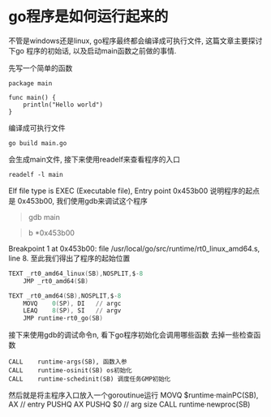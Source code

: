 # go程序是如何运行起来的

不管是windows还是linux, go程序最终都会编译成可执行文件, 这篇文章主要探讨下go 程序的初始话, 以及启动main函数之前做的事情.

先写一个简单的函数

```golang
package main

func main() {
	println("Hello world")
}
```

编译成可执行文件

`go build main.go` 

会生成main文件, 接下来使用readelf来查看程序的入口

`readelf -l main`

Elf file type is EXEC (Executable file), Entry point 0x453b00
说明程序的起点是  0x453b00, 我们使用gdb来调试这个程序

> gdb main

> b *0x453b00

Breakpoint 1 at 0x453b00: file /usr/local/go/src/runtime/rt0_linux_amd64.s, line 8.
至此我们得出了程序的起始位置

```s
TEXT _rt0_amd64_linux(SB),NOSPLIT,$-8
	JMP	_rt0_amd64(SB)

TEXT _rt0_amd64(SB),NOSPLIT,$-8
	MOVQ	0(SP), DI	// argc
	LEAQ	8(SP), SI	// argv
	JMP	runtime·rt0_go(SB)
```

接下来使用gdb的调试命令n, 看下go程序初始化会调用哪些函数
去掉一些检查函数

	CALL	runtime·args(SB), 函数入参
	CALL	runtime·osinit(SB) os初始化
	CALL	runtime·schedinit(SB) 调度任务GMP初始化

然后就是将主程序入口放入一个goroutinue运行
	MOVQ	$runtime·mainPC(SB), AX		// entry
	PUSHQ	AX
	PUSHQ	$0			// arg size
	CALL	runtime·newproc(SB)



